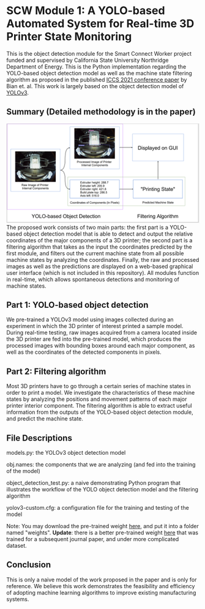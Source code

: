 # SCW Module 1: A YOLO-based Automated System for Real-time 3D Printer State Monitoring
This is the object detection module for the Smart Connect Worker project funded and supervised by California State University Northridge Department of Energy.
This is the Python implementation regarding the YOLO-based object detection model as well as the machine state filtering algorithm as proposed in the published [ICCS 2021 conference paper](https://drive.google.com/file/d/1dvMl7bOjjt8JzsBF6P7kSXNZ-KeLhodt/view?usp=sharing) by Bian et. al. 
This work is largely based on the object detection model of [YOLOv3](https://github.com/eriklindernoren/PyTorch-YOLOv3).

## Summary (Detailed methodology is in the paper)
![Screenshot](workflow.png)
The proposed work consists of two main parts: the first part is a YOLO-based object detection model that is able to detect and output the relative coordinates of the major components of a 3D printer; the second part is a filtering algorithm that takes as the input the coordinates predicted by the first module, and filters out the current machine state from all possible machine states by analyzing the coordinates. Finally, the raw and processed images as well as the predictions are displayed on a web-based graphical user interface (which is not included in this repository). All modules function in real-time, which allows spontaneous detections and monitoring of machine states.

## Part 1: YOLO-based object detection
We pre-trained a YOLOv3 model using images collected during an experiment in which the 3D printer of interest printed a sample model. During real-time testing, raw images acquired from a camera located inside the 3D printer are fed into the pre-trained model, which produces the processed images with bounding boxes around each major component, as well as the coordinates of the detected components in pixels.

## Part 2: Filtering algorithm
Most 3D printers have to go through a certain series of machine states in order to print a model. We investigate the characteristics of these machine states by analyzing the positions and movement patterns of each major printer interior component. The filtering algorithm is able to extract useful information from the outputs of the YOLO-based object detection module, and predict the machine state.

## File Descriptions
models.py: the YOLOv3 object detection model

obj.names: the components that we are analyzing (and fed into the training of the model)

object_detection_test.py: a naive demonstrating Python program that illustrates the workflow of the YOLO object detection model and the filtering algorithm

yolov3-custom.cfg: a configuration file for the training and testing of the model

Note: You may download the pre-trained weight [here](https://drive.google.com/file/d/1h2eFIRpB2K5esNt6qKxO1HiZ8V7e3kFm/view?usp=sharing), and put it into a folder named "weights". **Update**: there is a better pre-trained weight [here](https://drive.google.com/file/d/1XrfeUAppVzBK4A6DT92UttHZoljDv3Ft/view?usp=sharing) that was trained for a subsequent journal paper, and under more complicated dataset.

## Conclusion
This is only a naive model of the work proposed in the paper and is only for reference. We believe this work demonstrates the feasibility and efficiency of adopting machine learning algorithms to improve existing manufacturing systems.
